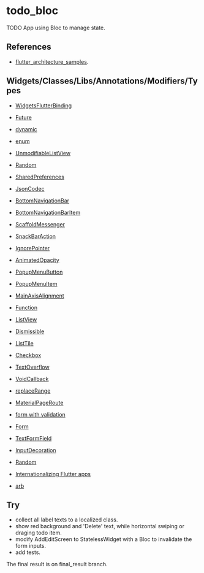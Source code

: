 # todo_bloc

TODO App using Bloc to manage state.

## References

 - [flutter_architecture_samples](https://github.com/brianegan/flutter_architecture_samples/tree/master/change_notifier_provider).

## Widgets/Classes/Libs/Annotations/Modifiers/Types

 - [WidgetsFlutterBinding](https://api.flutter.dev/flutter/widgets/WidgetsFlutterBinding-class.html)
 - [Future](https://api.flutter.dev/flutter/dart-async/Future-class.html)
 - [dynamic](https://flutterbyexample.com/lesson/dynamic)
 - [enum](https://www.tutorialspoint.com/dart_programming/dart_programming_enumeration.htm)
 - [UnmodifiableListView](https://api.flutter.dev/flutter/dart-collection/UnmodifiableListView-class.html)
 - [Random](https://api.flutter.dev/flutter/dart-math/Random-class.html)
 - [SharedPreferences](https://pub.dev/packages/shared_preferences)
 - [JsonCodec](https://api.flutter.dev/flutter/dart-convert/JsonCodec-class.html)
 - [BottomNavigationBar](https://api.flutter.dev/flutter/material/BottomNavigationBar-class.html)
 - [BottomNavigationBarItem](https://api.flutter.dev/flutter/widgets/BottomNavigationBarItem-class.html)
 - [ScaffoldMessenger](https://api.flutter.dev/flutter/material/ScaffoldMessenger-class.html)
 - [SnackBarAction](https://api.flutter.dev/flutter/material/SnackBarAction-class.html)
 - [IgnorePointer](https://api.flutter.dev/flutter/widgets/IgnorePointer-class.html)
 - [AnimatedOpacity](https://api.flutter.dev/flutter/widgets/AnimatedOpacity-class.html)
 - [PopupMenuButton](https://api.flutter.dev/flutter/material/PopupMenuButton-class.html)
 - [PopupMenuItem](https://api.flutter.dev/flutter/material/PopupMenuItem-class.html)
 - [MainAxisAlignment](https://api.flutter.dev/flutter/rendering/MainAxisAlignment-class.html)
 - [Function](https://api.flutter.dev/flutter/dart-core/Function-class.html)
 - [ListView](https://api.flutter.dev/flutter/widgets/ListView-class.html)
 - [Dismissible](https://api.flutter.dev/flutter/widgets/Dismissible-class.html)
 - [ListTile](https://api.flutter.dev/flutter/material/ListTile-class.html)
 - [Checkbox](https://api.flutter.dev/flutter/material/Checkbox-class.html)
 - [TextOverflow](https://api.flutter.dev/flutter/rendering/TextOverflow-class.html)
 - [VoidCallback](https://api.flutter.dev/flutter/dart-ui/VoidCallback.html)
 - [replaceRange](https://api.flutter.dev/flutter/dart-core/List/replaceRange.html)
 - [MaterialPageRoute](https://api.flutter.dev/flutter/material/MaterialPageRoute-class.html)
 - [form with validation](https://flutter.dev/docs/cookbook/forms/validation)
 - [Form](https://api.flutter.dev/flutter/widgets/Form-class.html)
 - [TextFormField](https://api.flutter.dev/flutter/material/TextFormField-class.html)
 - [InputDecoration](https://api.flutter.dev/flutter/material/InputDecoration-class.html)
 - [Random](https://api.flutter.dev/flutter/dart-math/Random-class.html)

 - [Internationalizing Flutter apps](https://flutter.dev/docs/development/accessibility-and-localization/internationalization)
 - [arb](https://localizely.com/flutter-arb/)

## Try

 - collect all label texts to a localized class.
 - show red background and 'Delete' text, while horizontal swiping or draging todo item.
 - modify AddEditScreen to StatelessWidget with a Bloc to invalidate the form inputs.
 - add tests.

  The final result is on final_result branch.